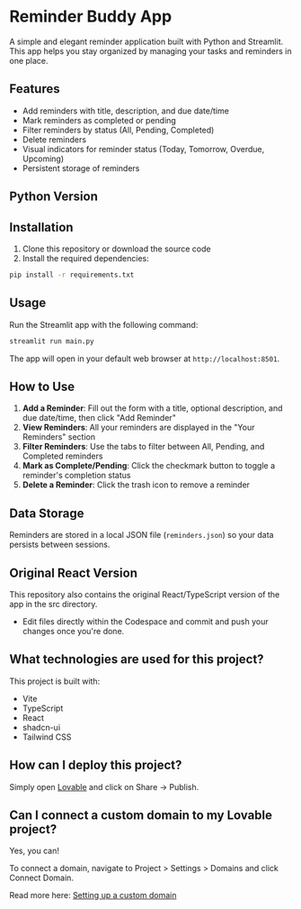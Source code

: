 # Reminder Buddy App

A simple and elegant reminder application built with Python and Streamlit. This app helps you stay organized by managing your tasks and reminders in one place.

## Features

- Add reminders with title, description, and due date/time
- Mark reminders as completed or pending
- Filter reminders by status (All, Pending, Completed)
- Delete reminders
- Visual indicators for reminder status (Today, Tomorrow, Overdue, Upcoming)
- Persistent storage of reminders

## Python Version

## Installation

1. Clone this repository or download the source code
2. Install the required dependencies:

```bash
pip install -r requirements.txt
```

## Usage

Run the Streamlit app with the following command:

```bash
streamlit run main.py
```

The app will open in your default web browser at `http://localhost:8501`.

## How to Use

1. **Add a Reminder**: Fill out the form with a title, optional description, and due date/time, then click "Add Reminder"
2. **View Reminders**: All your reminders are displayed in the "Your Reminders" section
3. **Filter Reminders**: Use the tabs to filter between All, Pending, and Completed reminders
4. **Mark as Complete/Pending**: Click the checkmark button to toggle a reminder's completion status
5. **Delete a Reminder**: Click the trash icon to remove a reminder

## Data Storage

Reminders are stored in a local JSON file (`reminders.json`) so your data persists between sessions.

## Original React Version

This repository also contains the original React/TypeScript version of the app in the src directory.
- Edit files directly within the Codespace and commit and push your changes once you're done.

## What technologies are used for this project?

This project is built with:

- Vite
- TypeScript
- React
- shadcn-ui
- Tailwind CSS

## How can I deploy this project?

Simply open [Lovable](https://lovable.dev/projects/c0598681-2c09-4904-97fe-2dc5ad875dab) and click on Share -> Publish.

## Can I connect a custom domain to my Lovable project?

Yes, you can!

To connect a domain, navigate to Project > Settings > Domains and click Connect Domain.

Read more here: [Setting up a custom domain](https://docs.lovable.dev/tips-tricks/custom-domain#step-by-step-guide)
